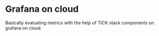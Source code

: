 # Grafana on cloud 
Basically evaluating metrics with the help of TICK stack components on grafana on cloud.
